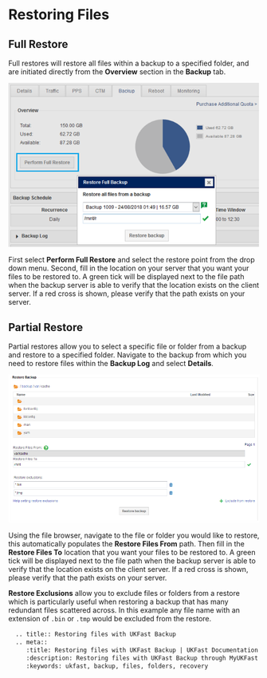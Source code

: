 # Restoring Files

## Full Restore

Full restores will restore all files within a backup to a specified folder, and are initiated directly from the **Overview** section in the **Backup** tab.

![connect](files/restoring_files1.png)

First select **Perform Full Restore** and select the restore point from the drop down menu. Second, fill in the location on your server that you want your files to be restored to. A green tick will be displayed next to the file path when the backup server is able to verify that the location exists on the client server. If a red cross is shown, please verify that the path exists on your server.

## Partial Restore

Partial restores allow you to select a specific file or folder from a backup and restore to a specified folder. Navigate to the backup from which you need to restore files within the **Backup Log** and select **Details**.

![connect](files/partial_restore.png)

Using the file browser, navigate to the file or folder you would like to restore, this automatically populates the **Restore Files From** path. Then fill in the **Restore Files To** location that you want your files to be restored to. A green tick will be displayed next to the file path when the backup server is able to verify that the location exists on the client server. If a red cross is shown, please verify that the path exists on your server.

**Restore Exclusions** allow you to exclude files or folders from a restore which is particularly useful when restoring a backup that has many redundant files scattered across. In this example any file name with an extension of `.bin` or `.tmp` would be excluded from the restore.

```eval_rst
  .. title:: Restoring files with UKFast Backup
  .. meta::
     :title: Restoring files with UKFast Backup | UKFast Documentation
     :description: Restoring files with UKFast Backup through MyUKFast
     :keywords: ukfast, backup, files, folders, recovery
